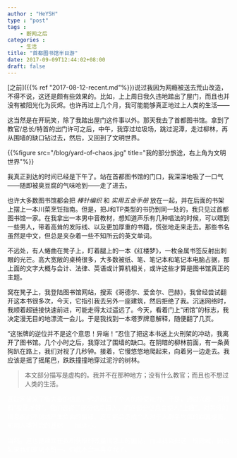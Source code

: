 ```yaml
---
author : "HeYSH"
type : "post"
tags :
    - 断网之后
categories :
    - 生活
title: "首都图书馆半日游"
date: 2017-09-09T12:44:02+08:00
draft: false
---
```


[之前]({{% ref "2017-08-12-recent.md"%}})说过我因为网瘾被送去荒山改造，不得不说，这还是颇有些效果的。比如，上上周日我久违地踏出了屋门，而且也并没有被阳光化为灰烬。也许再过上几个月，我可能能够真正地过上人类的生活——

这当然是在开玩笑，除了我踏出屋门这件事以外。那天我去了首都图书馆。拿到了教官/总长/特首的出门许可之后，中午，我穿过垃圾场，跳过泥潭，走过柳林，再从围墙的缺口钻过去，然后，又回到了文明世界。

{{%figure src="/blog/yard-of-chaos.jpg" title="我的部分旅途，右上角为文明世界"%}}

我真正到达的时间已经是下午了。站在首都图书馆的门口，我深深地吸了一口气——随即被臭豆腐的气味呛到——走了进去。

也许大多数图书馆都会把 *棒针编织* 和 *实用五金手册* 放在一起，并在后面的书架上摆上一本川菜烹饪指南。但是，把J和TP类型的书扔到同一处的，我只见过首都图书馆一家。在我拿出一本男中音教材，想知道声乐有几种唱法的时候，可以瞟到一些男人，带着高耸的发际线、以及更加厚重的书籍，慌张地走来走去。那些书名虽然是中文，但总是夹杂着一些不知所云的英文单词。

不远处，有人蜷曲在凳子上，盯着腿上的一本《红楼梦》，一枚金属书签反射出刺眼的光芒。高大宽敞的桌椅很多，大多数被纸、笔、笔记本和笔记本电脑占据，那上面的文字大概与会计、法律、英语或计算机相关，或许这些才算是图书馆真正的主题。

窝在凳子上，我登陆图书馆网站，搜索《哥德尔、爱舍尔、巴赫》，我曾经尝试翻开这本书很多次，今天，它指引我去另外一座建筑，然后拒绝了我。沉迷网络时，我顺着超链接快速前进，可能走得太过遥远了。今天，看着门上“闭馆”的标志，我决定漫无目的地漂流一会儿。于是我找到一本塔罗牌意解释，随便翻了几页。

“这张牌的逆位并不是这个意思！异端！”忍住了把这本书送上火刑架的冲动，我离开了图书馆。几个小时之后，我穿过了围墙的缺口。在阴暗的柳林前面，有一条黄狗趴在路上，我们对视了几秒钟。接着，它慢悠悠地爬起来，向着另一边走去。我应该是摇了摇尾巴，跌跌撞撞地穿过泥泞的树林。

> 本文部分描写是虚构的。我并不在那种地方；没有什么教官；而且也不想过人类的生活。

<font color="white">互联网带来了极大量的信息，远远超过了个人的接受能力，于是，通过兴趣、习惯和“智能推荐”，我们选择了部分信息摄入，而这部分信息会使人<a href="http://www.guokr.com/article/437210/" style="color: white">“上瘾”</a>，对另外的信息视而不见或产生负面的情绪。这可能会造成个人对于人群平均值的距离提高，影响人类社会的基础——同理心。

当然，这也是建立在我所获取的微量信息上的偏见，而且我会把这一段隐藏，因为如果我们意见不统一，你就不会再喜欢我了。</font>
